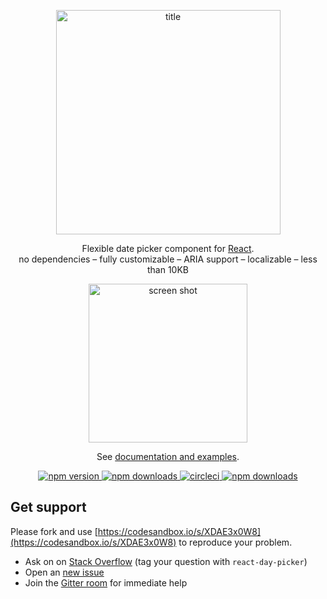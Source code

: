 <p align="center">
<a href="http://react-day-picker.js.org"><img width="359"  style="margin: 0 auto" alt="title" src="https://user-images.githubusercontent.com/120693/27316947-e18c7cac-5548-11e7-8d5b-d832f16219c5.png"></a>
<p align="center">
  Flexible date picker component for <a href="https://facebook.github.io/react/">React</a>.
  <br />
  no dependencies – fully customizable – ARIA support – localizable –  less than 10KB
</p>
<p align="center">
  <a href="http://react-day-picker.js.org"><img width="254" style="margin: 0 auto"  alt="screen shot" src="https://user-images.githubusercontent.com/120693/27316978-1110459e-5549-11e7-95d4-7d2043653a57.png"></a>
</p>
<p align="center">
  See <a href="http://react-day-picker.js.org">documentation and examples</a>.
</p>
<p align="center">
  <a href="https://www.npmjs.com/package/react-day-picker">
    <img src="https://img.shields.io/npm/v/react-day-picker.svg?style=flat-square" alt="npm version">
  </a>
  <a href="http://npm-stat.com/charts.html?package=react-day-picker">
    <img src="https://img.shields.io/npm/dm/react-day-picker.svg?style=flat-square" alt="npm downloads">
  </a>
  <a href="https://circleci.com/gh/gpbl/react-day-picker">
    <img src="https://img.shields.io/circleci/project/github/gpbl/react-day-picker/master.svg?style=flat-square" alt="circleci">
  </a>
  <a href="https://codecov.io/gh/gpbl/react-day-picker">
    <img src="https://img.shields.io/codecov/c/github/gpbl/react-day-picker/master.svg?style=flat-square" alt="npm downloads">
  </a>
</p>

## Get support

Please fork and use [https://codesandbox.io/s/XDAE3x0W8](https://codesandbox.io/s/XDAE3x0W8) to reproduce your problem.

* Ask on on [Stack Overflow](http://stackoverflow.com/questions/tagged/react-day-picker?sort=newest)  (tag your question with `react-day-picker`)
* Open an [new issue](https://github.com/gpbl/react-day-picker/issues/new)
* Join the [Gitter room](https://gitter.im/gpbl/react-day-picker) for immediate help
